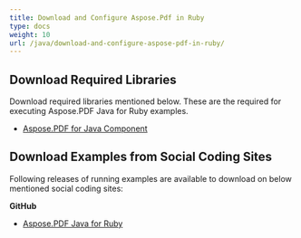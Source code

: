 ```yaml
---
title: Download and Configure Aspose.Pdf in Ruby
type: docs
weight: 10
url: /java/download-and-configure-aspose-pdf-in-ruby/
---
```


## **Download Required Libraries**
Download required libraries mentioned below. These are the required for executing Aspose.PDF Java for Ruby examples.

- [Aspose.PDF for Java Component](http://www.aspose.com/community/files/72/java-components/aspose.pdf-for-java/default.aspx)
## **Download Examples from Social Coding Sites**
Following releases of running examples are available to download on below mentioned social coding sites:

**GitHub**

- [Aspose.PDF Java for Ruby](https://github.com/aspose-pdf/Aspose.PDF-for-Java/tree/master/Plugins/Aspose_Pdf_Java_for_Ruby)
